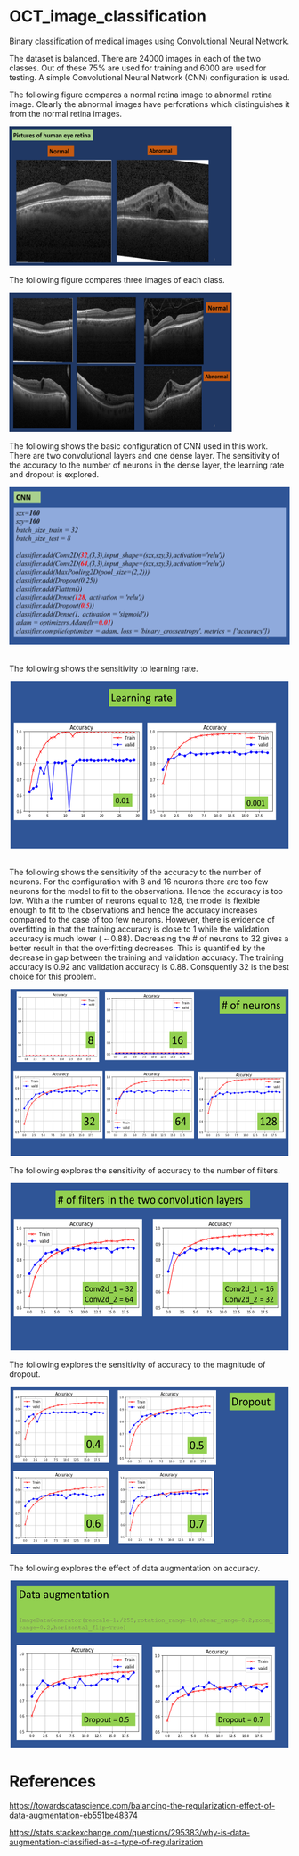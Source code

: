 # OCT_image_classification
Binary classification of medical images using Convolutional Neural Network.

The dataset is balanced. There are 24000 images in each of the two classes. Out of these 75% are used for training and 6000 are used for testing. A simple Convolutional Neural Network (CNN) configuration is used.

The following figure compares a normal retina image to abnormal retina image.  Clearly the abnormal images have perforations which distinguishes it from the normal retina images.

<p align="left">
<img width="400" height="250" src="images/retina_compare.png">
</p>  

 The following figure compares three images of each class. 

<p align="left">
<img width="400" height="250" src="images/retina_compare_many.png">  
</p>  


The following shows the basic configuration of CNN used in this work. There are two convolutional layers and one dense layer. The sensitivity of the accuracy to the number of neurons in the dense layer, the learning rate and dropout is explored.

![](images/keras_CNN_configuration.png)

<br>
The following shows the sensitivity to learning rate.

<p align="center">
<img width="500" height="300" src="images/number_learning_rate.png"> 
</p> 


<br>
The following shows the sensitivity of the accuracy to the number of neurons. For the configuration with 8 and 16 neurons there are too few neurons for the model to fit to the observations. Hence the accuracy is too low. With a the number of neurons equal to 128, the model is flexible enough to fit to the observations and hence the accuracy increases compared to the case of too few neurons. However, there is evidence of overfitting in that the training accuracy is close to 1 while the validation accuracy is much lower ( ~ 0.88). Decreasing the # of neurons to 32 gives a better result in that the overfitting decreases. This is quantified by the decrease in gap between the training and validation accuracy. The training accuracy is 0.92 and validation accuracy is 0.88. Consquently 32 is the best choice for this problem. 

<p align="center">
<img width="500" height="300" src="images/number_neurons_5.png"> 
</p>  

The following explores the sensitivity of accuracy to the number of filters.

<p align="center">
<img width="500" height="300" src="images/number_filters.png"> 
</p>

The following explores the sensitivity of accuracy to the magnitude of dropout.

<p align="center">
<img width="500" height="300" src="images/number_dropout.png"> 
</p>

The following explores the effect of data augmentation on accuracy.

<p align="center">
<img width="500" height="300" src="images/number_dataaugmentation.png"> 
</p>

# References
https://towardsdatascience.com/balancing-the-regularization-effect-of-data-augmentation-eb551be48374

https://stats.stackexchange.com/questions/295383/why-is-data-augmentation-classified-as-a-type-of-regularization
